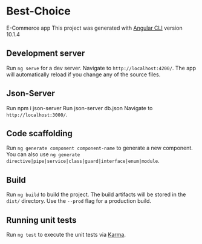 # Best-Choice
E-Commerce app
This project was generated with [Angular CLI](https://github.com/angular/angular-cli) version 10.1.4
## Development server

Run `ng serve` for a dev server. Navigate to `http://localhost:4200/`. The app will automatically reload if you change any of the source files.
## Json-Server
Run npm i json-server
Run json-server db.json
Navigate to `http://localhost:3000/`.
## Code scaffolding

Run `ng generate component component-name` to generate a new component. You can also use `ng generate directive|pipe|service|class|guard|interface|enum|module`.

## Build

Run `ng build` to build the project. The build artifacts will be stored in the `dist/` directory. Use the `--prod` flag for a production build.

## Running unit tests

Run `ng test` to execute the unit tests via [Karma](https://karma-runner.github.io).